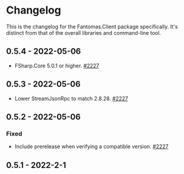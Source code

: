 # Changelog

This is the changelog for the Fantomas.Client package specifically. It's distinct from that of the overall libraries and command-line tool.

## 0.5.4 - 2022-05-06

* FSharp.Core 5.0.1 or higher. [#2227](https://github.com/fsprojects/fantomas/pull/2227)

## 0.5.3 - 2022-05-06

* Lower StreamJsonRpc to match 2.8.28. [#2227](https://github.com/fsprojects/fantomas/pull/2227)

## 0.5.2 - 2022-05-06

### Fixed
* Include prerelease when verifying a compatible version. [#2227](https://github.com/fsprojects/fantomas/pull/2227)

## 0.5.1 - 2022-2-1
